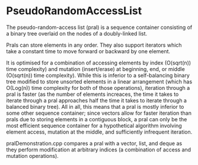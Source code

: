 # PseudoRandomAccessList

The pseudo-random-access list (pral) is a sequence container consisting of a binary tree overlaid on the nodes of a doubly-linked list.

Prals can store elements in any order. They also support iterators which take a constant time to move forward or backward by one element.

It is optimised for a combination of accessing elements by index (O(sqrt(n)) time complexity) and mutation (insert/erase) at beginning, end, or middle (O(sqrt(n)) time complexity). While this is inferior to a self-balancing binary tree modified to store unsorted elements in a linear arrangement (which has O(Log(n)) time complexity for both of those operations), iteration through a pral is faster (as the number of elements increaces, the time it takes to iterate through a pral approaches half the time it takes to iterate through a balanced binary tree). All in all, this means that a pral is mostly inferior to some other sequence container; since vectors allow for faster iteration than prals due to storing elements in a contiguous block, a pral can only be the most efficient sequence container for a hypothetical algorithm involving element access, mutation at the middle, and sufficiently infrequent iteration.

pralDemonstration.cpp compares a pral with a vector, list, and deque as they perform modification at arbitrary indices (a combination of access and mutation operations).
